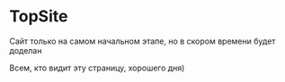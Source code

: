# TopSite
Сайт только на самом начальном этапе, но в скором времени будет доделан

Всем, кто видит эту страницу, хорошего дня)
